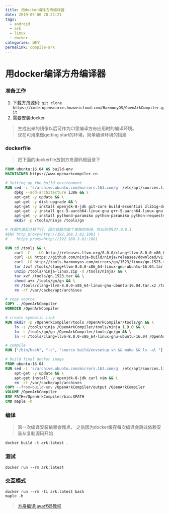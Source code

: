 ```yaml
---
title: 用docker编译方舟编译器
date: 2019-09-06 20:22:21
tags:
  - android
  - ark
  - linux
  - docker
categories: 编程
permalink: compile-ark
---
```


# 用docker编译方舟编译器
### 准备工作
1. 下载方舟源码: `git clone https://code.opensource.huaweicloud.com/HarmonyOS/OpenArkCompiler.git`
2. 需要安装docker
>生成出来的镜像以后可作为CI里编译方舟应用时的编译环境。  
>现在可用来做getting start的环境，简单编译环境的搭建



### dockerfile
> 把下面的dockerfile放到方舟源码根目录下

```dockerfile
FROM ubuntu:16.04 AS build-env
MAINTAINER https://www.openarkcompiler.cn

# Setting up the build environment
RUN sed -i 's/archive.ubuntu.com/mirrors.163.com/g' /etc/apt/sources.list && \
    dpkg --add-architecture i386 && \
    apt-get -y update && \
    apt-get -y dist-upgrade && \
    apt-get -y install openjdk-8-jdk git-core build-essential zlib1g-dev libc6-dev-i386 g++-multilib gcc-multilib linux-libc-dev:i386 && \
    apt-get -y install gcc-5-aarch64-linux-gnu g++-5-aarch64-linux-gnu unzip tar curl && \
    apt-get -y install python3-paramiko python-paramiko python-requests && \
    mkdir -p /tools/ninja /tools/gn

# 在国内请反注释下行, 因为容器也是个单独的系统，所以别用127.0.0.1
#ENV http_proxy=http://192.168.3.81:1081 \ 
#    https_proxy=http://192.168.3.81:1081

RUN cd /tools && \
    curl -C - -LO http://releases.llvm.org/8.0.0/clang+llvm-8.0.0-x86_64-linux-gnu-ubuntu-16.04.tar.xz && \
    curl -LO https://github.com/ninja-build/ninja/releases/download/v1.9.0/ninja-linux.zip && \
    curl -LO http://tools.harmonyos.com/mirrors/gn/1523/linux/gn.1523.tar && \
    tar Jvxf /tools/clang+llvm-8.0.0-x86_64-linux-gnu-ubuntu-16.04.tar.xz -C /tools/ && \
    unzip /tools/ninja-linux.zip -d /tools/ninja/ && \
    tar xvf /tools/gn.1523.tar && \
    chmod a+x /tools/gn/gn && \
    rm /tools/clang+llvm-8.0.0-x86_64-linux-gnu-ubuntu-16.04.tar.xz /tools/ninja-linux.zip && \
    rm -rf /var/cache/apt/archives

# copy source
COPY . /OpenArkCompiler
WORKDIR /OpenArkCompiler

# create symbolic link
RUN mkdir -p /OpenArkCompiler/tools /OpenArkCompiler/tools/gn && \
    ln -s /tools/ninja /OpenArkCompiler/tools/ninja_1.9.0 && \
    ln -s /tools/gn/gn /OpenArkCompiler/tools/gn/gn && \
    ln -s /tools/clang+llvm-8.0.0-x86_64-linux-gnu-ubuntu-16.04 /OpenArkCompiler/tools/clang+llvm-8.0.0-x86_64-linux-gnu-ubuntu-16.04

# compile
RUN ["/bin/bash", "-c", "source build/envsetup.sh && make && ls -al "]

# build final docker image
FROM ubuntu:16.04
RUN sed -i 's/archive.ubuntu.com/mirrors.163.com/g' /etc/apt/sources.list && \
    apt-get -y update && \
    apt-get install -y openjdk-8-jdk curl vim && \
    rm -rf /var/cache/apt/archives
COPY --from=build-env /OpenArkCompiler/output /OpenArkCompiler
VOLUME /OpenArkCompiler
ENV PATH=/OpenArkCompiler/bin:$PATH
CMD maple -h

```


### 编译
>第一次编译安装依赖会慢点， 之后因为docker缓存每次编译会跳过依赖安装从复制源码开始
```shell
docker build -t ark:latest . 
```

### 测试
```shell
docker run --rm ark:latest
```

### 交互模式
```shell
docker run --rm -ti ark:latest bash
maple -h
```

>[方舟编译java代码教程](https://ystyle.top/2019/09/06/ark-test-axample/)
